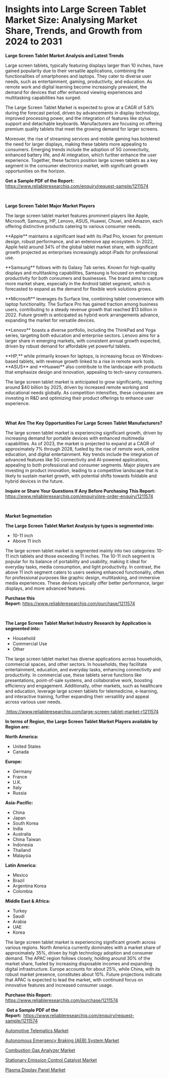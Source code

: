 <p><h1>Insights into Large Screen Tablet Market Size: Analysing Market Share, Trends, and Growth from 2024 to 2031</h1></p><p><strong>Large Screen Tablet Market Analysis and Latest Trends</strong></p>
<p><p>Large screen tablets, typically featuring displays larger than 10 inches, have gained popularity due to their versatile applications, combining the functionalities of smartphones and laptops. They cater to diverse user needs, such as entertainment, gaming, productivity, and education. As remote work and digital learning become increasingly prevalent, the demand for devices that offer enhanced viewing experiences and multitasking capabilities has surged.</p><p>The Large Screen Tablet Market is expected to grow at a CAGR of 5.8% during the forecast period, driven by advancements in display technology, improved processing power, and the integration of features like stylus support and detachable keyboards. Manufacturers are focusing on offering premium quality tablets that meet the growing demand for larger screens. </p><p>Moreover, the rise of streaming services and mobile gaming has bolstered the need for larger displays, making these tablets more appealing to consumers. Emerging trends include the adoption of 5G connectivity, enhanced battery life, and AI integration, which further enhance the user experience. Together, these factors position large screen tablets as a key segment in the consumer electronics market, with significant growth opportunities on the horizon.</p></p>
<p><strong>Get a Sample PDF of the Report:&nbsp;</strong> <a href="https://www.reliableresearchiq.com/enquiry/request-sample/1211574?utm_campaign=100&utm_medium=2&utm_source=Github&utm_content=ia&utm_term=17122024&utm_id=large-screen-tablet">https://www.reliableresearchiq.com/enquiry/request-sample/1211574</a></p>
<p>&nbsp;</p>
<p><strong>Large Screen Tablet Major Market Players</strong></p>
<p><p>The large screen tablet market features prominent players like Apple, Microsoft, Samsung, HP, Lenovo, ASUS, Huawei, Chuwi, and Amazon, each offering distinctive products catering to various consumer needs.</p><p>**Apple** maintains a significant lead with its iPad Pro, known for premium design, robust performance, and an extensive app ecosystem. In 2022, Apple held around 34% of the global tablet market share, with significant growth projected as enterprises increasingly adopt iPads for professional use. </p><p>**Samsung** follows with its Galaxy Tab series. Known for high-quality displays and multitasking capabilities, Samsung is focused on enhancing productivity for both consumers and businesses. The brand aims to capture more market share, especially in the Android tablet segment, which is forecasted to expand as the demand for flexible work solutions grows.</p><p>**Microsoft** leverages its Surface line, combining tablet convenience with laptop functionality. The Surface Pro has gained traction among business users, contributing to a steady revenue growth that reached $13 billion in 2022. Future growth is anticipated as hybrid work arrangements advance, expanding the market for versatile devices.</p><p>**Lenovo** boasts a diverse portfolio, including the ThinkPad and Yoga series, targeting both education and enterprise sectors. Lenovo aims for a larger share in emerging markets, with consistent annual growth expected, driven by robust demand for affordable yet powerful tablets.</p><p>**HP,** while primarily known for laptops, is increasing focus on Windows-based tablets, with revenue growth linked to a rise in remote work tools. **ASUS** and **Huawei** also contribute to the landscape with products that emphasize design and innovation, appealing to tech-savvy consumers.</p><p>The large screen tablet market is anticipated to grow significantly, reaching around $40 billion by 2025, driven by increased remote working and educational needs globally. As competition intensifies, these companies are investing in R&D and optimizing their product offerings to enhance user experience.</p></p>
<p>&nbsp;</p>
<p><strong>What Are The Key Opportunities For Large Screen Tablet Manufacturers?</strong></p>
<p><p>The large screen tablet market is experiencing significant growth, driven by increasing demand for portable devices with enhanced multimedia capabilities. As of 2023, the market is projected to expand at a CAGR of approximately 7% through 2028, fueled by the rise of remote work, online education, and digital entertainment. Key trends include the integration of advanced features like 5G connectivity and AI-powered applications, appealing to both professional and consumer segments. Major players are investing in product innovation, leading to a competitive landscape that is likely to sustain market growth, with potential shifts towards foldable and hybrid devices in the future.</p></p>
<p><strong>Inquire or Share Your Questions If Any Before Purchasing This Report:</strong> <a href="https://www.reliableresearchiq.com/enquiry/pre-order-enquiry/1211574?utm_campaign=100&utm_medium=2&utm_source=Github&utm_content=ia&utm_term=17122024&utm_id=large-screen-tablet">https://www.reliableresearchiq.com/enquiry/pre-order-enquiry/1211574</a></p>
<p>&nbsp;</p>
<p><strong>Market Segmentation</strong></p>
<p><strong>The Large Screen Tablet Market Analysis by types is segmented into:</strong></p>
<p><ul><li>10-11 inch</li><li>Above 11 inch</li></ul></p>
<p><p>The large screen tablet market is segmented mainly into two categories: 10-11 inch tablets and those exceeding 11 inches. The 10-11 inch segment is popular for its balance of portability and usability, making it ideal for everyday tasks, media consumption, and light productivity. In contrast, the above 11 inch segment caters to users seeking enhanced functionality, often for professional purposes like graphic design, multitasking, and immersive media experiences. These devices typically offer better performance, larger displays, and more advanced features.</p></p>
<p><strong>Purchase this Report:&nbsp;</strong><a href="https://www.reliableresearchiq.com/purchase/1211574?utm_campaign=100&utm_medium=2&utm_source=Github&utm_content=ia&utm_term=17122024&utm_id=large-screen-tablet">https://www.reliableresearchiq.com/purchase/1211574</a></p>
<p>&nbsp;</p>
<p><strong>The Large Screen Tablet Market Industry Research by Application is segmented into:</strong></p>
<p><ul><li>Household</li><li>Commercial Use</li><li>Other</li></ul></p>
<p><p>The large screen tablet market has diverse applications across households, commercial spaces, and other sectors. In households, they facilitate entertainment, education, and everyday tasks, enhancing connectivity and productivity. In commercial use, these tablets serve functions like presentations, point-of-sale systems, and collaborative work, boosting efficiency and engagement. Additionally, other markets, such as healthcare and education, leverage large screen tablets for telemedicine, e-learning, and interactive training, further expanding their versatility and appeal across various user needs.</p></p>
<p><a href="https://www.reliableresearchiq.com/large-screen-tablet-market-r1211574?utm_campaign=100&utm_medium=2&utm_source=Github&utm_content=ia&utm_term=17122024&utm_id=large-screen-tablet">&nbsp;https://www.reliableresearchiq.com/large-screen-tablet-market-r1211574</a></p>
<p><strong>In terms of Region, the Large Screen Tablet Market Players available by Region are:</strong></p>
<p>
    <p> <strong> North America: </strong>
        <ul>
            <li>United States</li>
            <li>Canada</li>
        </ul>
        </p> 
    <p> <strong> Europe: </strong>
        <ul>
            <li>Germany</li>
            <li>France</li>
            <li>U.K.</li>
            <li>Italy</li>
            <li>Russia</li>
        </ul>
        </p> 
    <p> <strong> Asia-Pacific: </strong>
        <ul>
            <li>China</li>
            <li>Japan</li>
            <li>South Korea</li>
            <li>India</li>
            <li>Australia</li>
            <li>China Taiwan</li>
            <li>Indonesia</li>
            <li>Thailand</li>
            <li>Malaysia</li>
        </ul>
        </p> 
    <p> <strong> Latin America: </strong>
        <ul>
            <li>Mexico</li>
            <li>Brazil</li>
            <li>Argentina Korea</li>
            <li>Colombia</li>
        </ul>
        </p> 
    <p> <strong> Middle East & Africa: </strong>
        <ul>
            <li>Turkey</li>
            <li>Saudi</li>
            <li>Arabia</li>
            <li>UAE</li>
            <li>Korea</li>
        </ul>
    </p>
    </p>
<p><p>The large screen tablet market is experiencing significant growth across various regions. North America currently dominates with a market share of approximately 35%, driven by high technology adoption and consumer demand. The APAC region follows closely, holding around 30% of the market share, fueled by increasing disposable incomes and expanding digital infrastructure. Europe accounts for about 25%, while China, with its robust market presence, constitutes about 10%. Future projections indicate that APAC is expected to lead the market, with continued focus on innovative features and increased consumer usage.</p></p>
<p><strong>Purchase this Report: </strong><a href="https://www.reliableresearchiq.com/purchase/1211574?utm_campaign=100&utm_medium=2&utm_source=Github&utm_content=ia&utm_term=17122024&utm_id=large-screen-tablet">https://www.reliableresearchiq.com/purchase/1211574</a></p>
<p>&nbsp;<strong>Get a Sample PDF of the Report:&nbsp;&nbsp;</strong><a href="https://www.reliableresearchiq.com/enquiry/request-sample/1211574?utm_campaign=100&utm_medium=2&utm_source=Github&utm_content=ia&utm_term=17122024&utm_id=large-screen-tablet">https://www.reliableresearchiq.com/enquiry/request-sample/1211574</a></p>
<p><strong></strong></p>
<p><p><a href="https://www.linkedin.com/pulse/market-outlook-automotive-telematics-industry-from-2024-2031-2e3cc?utm_campaign=100&utm_medium=2&utm_source=Github&utm_content=ia&utm_term=17122024&utm_id=large-screen-tablet">Automotive Telematics Market</a></p><p><a href="https://www.linkedin.com/pulse/a-mkt-nova-vc8zf?utm_campaign=100&utm_medium=2&utm_source=Github&utm_content=ia&utm_term=17122024&utm_id=large-screen-tablet">Autonomous Emergency Braking (AEB) System Market</a></p><p><a href="https://www.linkedin.com/pulse/exploring-growth-opportunities-combustion-gas-analyzer-akbdf?utm_campaign=100&utm_medium=2&utm_source=Github&utm_content=ia&utm_term=17122024&utm_id=large-screen-tablet">Combustion Gas Analyzer Market</a></p><p><a href="https://www.linkedin.com/pulse/a-mkt-nova-vc8zf?utm_campaign=100&utm_medium=2&utm_source=Github&utm_content=ia&utm_term=17122024&utm_id=large-screen-tablet">Stationary Emission Control Catalyst Market</a></p><p><a href="https://www.linkedin.com/pulse/plasma-display-panel-market-research-future-outlook-forecasted-rw5ne?utm_campaign=100&utm_medium=2&utm_source=Github&utm_content=ia&utm_term=17122024&utm_id=large-screen-tablet">Plasma Display Panel Market</a></p></p>